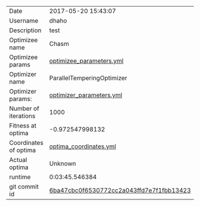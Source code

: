 | | |
| --- | --- |
| Date | 2017-05-20 15:43:07 |
| Username | dhaho |
| Description | test |
| Optimizee name | Chasm |
| Optimizee params |  <a href="optimizee_parameters.yml">optimizee_parameters.yml</a>  |
| Optimizer name | ParallelTemperingOptimizer |
| Optimizer params: |  <a href="optimizer_parameters.yml">optimizer_parameters.yml</a>  |
| Number of iterations | 1000 |
| Fitness at optima | -0.972547998132 |
| Coordinates of optima |  <a href="optima_coordinates.yml">optima_coordinates.yml</a>  |
| Actual optima |  Unknown  |
| runtime | 0:03:45.546384 |
| git commit id | <a href="git@github.com:IGITUGraz/LTL/commit/6ba47cbc0f6530772cc2a043ffd7e7f1fbb13423">6ba47cbc0f6530772cc2a043ffd7e7f1fbb13423</a> |